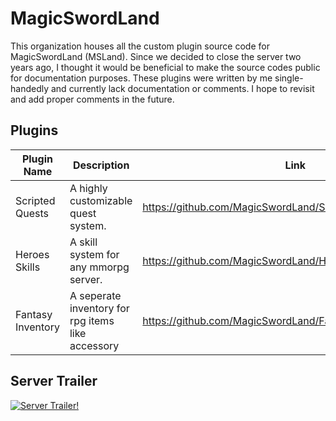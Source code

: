 # MagicSwordLand

This organization houses all the custom plugin source code for MagicSwordLand (MSLand). Since we decided to close the server two years ago, I thought it would be beneficial to make the source codes public for documentation purposes. These plugins were written by me single-handedly and currently lack documentation or comments. I hope to revisit and add proper comments in the future.



## Plugins
| Plugin Name | Description | Link |
| ----------- | ----------- | ---- |
| Scripted Quests | A highly customizable quest system. | https://github.com/MagicSwordLand/ScriptedQuest/tree/main |
| Heroes Skills | A skill system for any mmorpg server. | https://github.com/MagicSwordLand/HeroesSkills/tree/main |
| Fantasy Inventory | A seperate inventory for rpg items like accessory | https://github.com/MagicSwordLand/FantasyInventory/tree/main |


## Server Trailer
[![Server Trailer!](https://img.youtube.com/vi/AuBs1ZOexoQ/maxresdefault.jpg)](https://youtu.be/AuBs1ZOexoQ)

